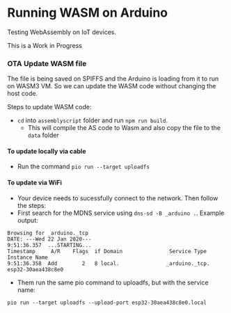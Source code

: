 # Running WASM on Arduino 

Testing WebAssembly on IoT devices. 

This is a Work in Progress 

### OTA Update WASM file

The file is being saved on SPIFFS and the Arduino is loading from it to run on WASM3 VM. So we can update the WASM code without changing the host code.

Steps to update WASM code:

* `cd` into `assemblyscript` folder and run `npm run build`.
  * This will compile the AS code to Wasm and also copy the file to the `data` folder

#### To update locally via cable
* Run the command `pio run --target uploadfs`

#### To update via WiFi
* Your device needs to sucessfully connect to the network. Then follow the steps:
* First search for the MDNS service using `dns-sd -B _arduino .`. Example output:
```
Browsing for _arduino._tcp
DATE: ---Wed 22 Jan 2020---
9:51:36.357  ...STARTING...
Timestamp     A/R    Flags  if Domain               Service Type         Instance Name 
9:51:36.358  Add        2   8 local.               _arduino._tcp.       esp32-30aea438c8e0
```
* Them run the same pio command to uploadfs, but with the service name:
```
pio run --target uploadfs --upload-port esp32-30aea438c8e0.local
```

